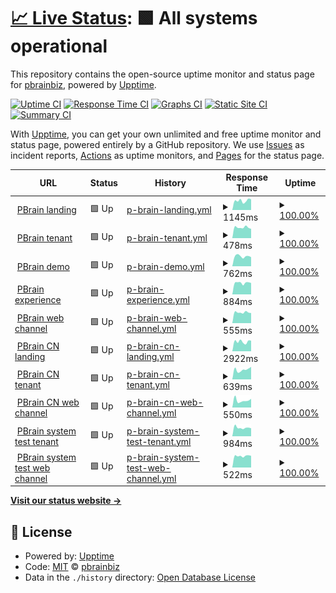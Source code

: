 # [📈 Live Status](https://pbrainbiz.github.io/upptime): <!--live status--> **🟩 All systems operational**

This repository contains the open-source uptime monitor and status page for [pbrainbiz](https://pbrainbiz.github.io/upptime), powered by [Upptime](https://github.com/upptime/upptime).

[![Uptime CI](https://github.com/pbrainbiz/upptime/workflows/Uptime%20CI/badge.svg)](https://github.com/pbrainbiz/upptime/actions?query=workflow%3A%22Uptime+CI%22)
[![Response Time CI](https://github.com/pbrainbiz/upptime/workflows/Response%20Time%20CI/badge.svg)](https://github.com/pbrainbiz/upptime/actions?query=workflow%3A%22Response+Time+CI%22)
[![Graphs CI](https://github.com/pbrainbiz/upptime/workflows/Graphs%20CI/badge.svg)](https://github.com/pbrainbiz/upptime/actions?query=workflow%3A%22Graphs+CI%22)
[![Static Site CI](https://github.com/pbrainbiz/upptime/workflows/Static%20Site%20CI/badge.svg)](https://github.com/pbrainbiz/upptime/actions?query=workflow%3A%22Static+Site+CI%22)
[![Summary CI](https://github.com/pbrainbiz/upptime/workflows/Summary%20CI/badge.svg)](https://github.com/pbrainbiz/upptime/actions?query=workflow%3A%22Summary+CI%22)

With [Upptime](https://upptime.js.org), you can get your own unlimited and free uptime monitor and status page, powered entirely by a GitHub repository. We use [Issues](https://github.com/pbrainbiz/upptime/issues) as incident reports, [Actions](https://github.com/pbrainbiz/upptime/actions) as uptime monitors, and [Pages](https://pbrainbiz.github.io/upptime) for the status page.

<!--start: status pages-->
<!-- This summary is generated by Upptime (https://github.com/upptime/upptime) -->
<!-- Do not edit this manually, your changes will be overwritten -->
<!-- prettier-ignore -->
| URL | Status | History | Response Time | Uptime |
| --- | ------ | ------- | ------------- | ------ |
| <img alt="" src="https://icons.duckduckgo.com/ip3/www.pbrain.biz.ico" height="13"> [PBrain landing](https://www.pbrain.biz) | 🟩 Up | [p-brain-landing.yml](https://github.com/pbrainbiz/upptime/commits/HEAD/history/p-brain-landing.yml) | <details><summary><img alt="Response time graph" src="./graphs/p-brain-landing/response-time-week.png" height="20"> 1145ms</summary><br><a href="https://pbrainbiz.github.io/upptime/history/p-brain-landing"><img alt="Response time 1042" src="https://img.shields.io/endpoint?url=https%3A%2F%2Fraw.githubusercontent.com%2Fpbrainbiz%2Fupptime%2FHEAD%2Fapi%2Fp-brain-landing%2Fresponse-time.json"></a><br><a href="https://pbrainbiz.github.io/upptime/history/p-brain-landing"><img alt="24-hour response time 969" src="https://img.shields.io/endpoint?url=https%3A%2F%2Fraw.githubusercontent.com%2Fpbrainbiz%2Fupptime%2FHEAD%2Fapi%2Fp-brain-landing%2Fresponse-time-day.json"></a><br><a href="https://pbrainbiz.github.io/upptime/history/p-brain-landing"><img alt="7-day response time 1145" src="https://img.shields.io/endpoint?url=https%3A%2F%2Fraw.githubusercontent.com%2Fpbrainbiz%2Fupptime%2FHEAD%2Fapi%2Fp-brain-landing%2Fresponse-time-week.json"></a><br><a href="https://pbrainbiz.github.io/upptime/history/p-brain-landing"><img alt="30-day response time 1108" src="https://img.shields.io/endpoint?url=https%3A%2F%2Fraw.githubusercontent.com%2Fpbrainbiz%2Fupptime%2FHEAD%2Fapi%2Fp-brain-landing%2Fresponse-time-month.json"></a><br><a href="https://pbrainbiz.github.io/upptime/history/p-brain-landing"><img alt="1-year response time 1042" src="https://img.shields.io/endpoint?url=https%3A%2F%2Fraw.githubusercontent.com%2Fpbrainbiz%2Fupptime%2FHEAD%2Fapi%2Fp-brain-landing%2Fresponse-time-year.json"></a></details> | <details><summary><a href="https://pbrainbiz.github.io/upptime/history/p-brain-landing">100.00%</a></summary><a href="https://pbrainbiz.github.io/upptime/history/p-brain-landing"><img alt="All-time uptime 99.98%" src="https://img.shields.io/endpoint?url=https%3A%2F%2Fraw.githubusercontent.com%2Fpbrainbiz%2Fupptime%2FHEAD%2Fapi%2Fp-brain-landing%2Fuptime.json"></a><br><a href="https://pbrainbiz.github.io/upptime/history/p-brain-landing"><img alt="24-hour uptime 100.00%" src="https://img.shields.io/endpoint?url=https%3A%2F%2Fraw.githubusercontent.com%2Fpbrainbiz%2Fupptime%2FHEAD%2Fapi%2Fp-brain-landing%2Fuptime-day.json"></a><br><a href="https://pbrainbiz.github.io/upptime/history/p-brain-landing"><img alt="7-day uptime 100.00%" src="https://img.shields.io/endpoint?url=https%3A%2F%2Fraw.githubusercontent.com%2Fpbrainbiz%2Fupptime%2FHEAD%2Fapi%2Fp-brain-landing%2Fuptime-week.json"></a><br><a href="https://pbrainbiz.github.io/upptime/history/p-brain-landing"><img alt="30-day uptime 100.00%" src="https://img.shields.io/endpoint?url=https%3A%2F%2Fraw.githubusercontent.com%2Fpbrainbiz%2Fupptime%2FHEAD%2Fapi%2Fp-brain-landing%2Fuptime-month.json"></a><br><a href="https://pbrainbiz.github.io/upptime/history/p-brain-landing"><img alt="1-year uptime 99.98%" src="https://img.shields.io/endpoint?url=https%3A%2F%2Fraw.githubusercontent.com%2Fpbrainbiz%2Fupptime%2FHEAD%2Fapi%2Fp-brain-landing%2Fuptime-year.json"></a></details>
| <img alt="" src="https://icons.duckduckgo.com/ip3/www.pbrain.biz.ico" height="13"> [PBrain tenant](https://www.pbrain.biz/pbrain) | 🟩 Up | [p-brain-tenant.yml](https://github.com/pbrainbiz/upptime/commits/HEAD/history/p-brain-tenant.yml) | <details><summary><img alt="Response time graph" src="./graphs/p-brain-tenant/response-time-week.png" height="20"> 478ms</summary><br><a href="https://pbrainbiz.github.io/upptime/history/p-brain-tenant"><img alt="Response time 547" src="https://img.shields.io/endpoint?url=https%3A%2F%2Fraw.githubusercontent.com%2Fpbrainbiz%2Fupptime%2FHEAD%2Fapi%2Fp-brain-tenant%2Fresponse-time.json"></a><br><a href="https://pbrainbiz.github.io/upptime/history/p-brain-tenant"><img alt="24-hour response time 395" src="https://img.shields.io/endpoint?url=https%3A%2F%2Fraw.githubusercontent.com%2Fpbrainbiz%2Fupptime%2FHEAD%2Fapi%2Fp-brain-tenant%2Fresponse-time-day.json"></a><br><a href="https://pbrainbiz.github.io/upptime/history/p-brain-tenant"><img alt="7-day response time 478" src="https://img.shields.io/endpoint?url=https%3A%2F%2Fraw.githubusercontent.com%2Fpbrainbiz%2Fupptime%2FHEAD%2Fapi%2Fp-brain-tenant%2Fresponse-time-week.json"></a><br><a href="https://pbrainbiz.github.io/upptime/history/p-brain-tenant"><img alt="30-day response time 491" src="https://img.shields.io/endpoint?url=https%3A%2F%2Fraw.githubusercontent.com%2Fpbrainbiz%2Fupptime%2FHEAD%2Fapi%2Fp-brain-tenant%2Fresponse-time-month.json"></a><br><a href="https://pbrainbiz.github.io/upptime/history/p-brain-tenant"><img alt="1-year response time 547" src="https://img.shields.io/endpoint?url=https%3A%2F%2Fraw.githubusercontent.com%2Fpbrainbiz%2Fupptime%2FHEAD%2Fapi%2Fp-brain-tenant%2Fresponse-time-year.json"></a></details> | <details><summary><a href="https://pbrainbiz.github.io/upptime/history/p-brain-tenant">100.00%</a></summary><a href="https://pbrainbiz.github.io/upptime/history/p-brain-tenant"><img alt="All-time uptime 99.98%" src="https://img.shields.io/endpoint?url=https%3A%2F%2Fraw.githubusercontent.com%2Fpbrainbiz%2Fupptime%2FHEAD%2Fapi%2Fp-brain-tenant%2Fuptime.json"></a><br><a href="https://pbrainbiz.github.io/upptime/history/p-brain-tenant"><img alt="24-hour uptime 100.00%" src="https://img.shields.io/endpoint?url=https%3A%2F%2Fraw.githubusercontent.com%2Fpbrainbiz%2Fupptime%2FHEAD%2Fapi%2Fp-brain-tenant%2Fuptime-day.json"></a><br><a href="https://pbrainbiz.github.io/upptime/history/p-brain-tenant"><img alt="7-day uptime 100.00%" src="https://img.shields.io/endpoint?url=https%3A%2F%2Fraw.githubusercontent.com%2Fpbrainbiz%2Fupptime%2FHEAD%2Fapi%2Fp-brain-tenant%2Fuptime-week.json"></a><br><a href="https://pbrainbiz.github.io/upptime/history/p-brain-tenant"><img alt="30-day uptime 100.00%" src="https://img.shields.io/endpoint?url=https%3A%2F%2Fraw.githubusercontent.com%2Fpbrainbiz%2Fupptime%2FHEAD%2Fapi%2Fp-brain-tenant%2Fuptime-month.json"></a><br><a href="https://pbrainbiz.github.io/upptime/history/p-brain-tenant"><img alt="1-year uptime 99.98%" src="https://img.shields.io/endpoint?url=https%3A%2F%2Fraw.githubusercontent.com%2Fpbrainbiz%2Fupptime%2FHEAD%2Fapi%2Fp-brain-tenant%2Fuptime-year.json"></a></details>
| <img alt="" src="https://icons.duckduckgo.com/ip3/demo.pbrain.biz.ico" height="13"> [PBrain demo](https://demo.pbrain.biz) | 🟩 Up | [p-brain-demo.yml](https://github.com/pbrainbiz/upptime/commits/HEAD/history/p-brain-demo.yml) | <details><summary><img alt="Response time graph" src="./graphs/p-brain-demo/response-time-week.png" height="20"> 762ms</summary><br><a href="https://pbrainbiz.github.io/upptime/history/p-brain-demo"><img alt="Response time 761" src="https://img.shields.io/endpoint?url=https%3A%2F%2Fraw.githubusercontent.com%2Fpbrainbiz%2Fupptime%2FHEAD%2Fapi%2Fp-brain-demo%2Fresponse-time.json"></a><br><a href="https://pbrainbiz.github.io/upptime/history/p-brain-demo"><img alt="24-hour response time 646" src="https://img.shields.io/endpoint?url=https%3A%2F%2Fraw.githubusercontent.com%2Fpbrainbiz%2Fupptime%2FHEAD%2Fapi%2Fp-brain-demo%2Fresponse-time-day.json"></a><br><a href="https://pbrainbiz.github.io/upptime/history/p-brain-demo"><img alt="7-day response time 762" src="https://img.shields.io/endpoint?url=https%3A%2F%2Fraw.githubusercontent.com%2Fpbrainbiz%2Fupptime%2FHEAD%2Fapi%2Fp-brain-demo%2Fresponse-time-week.json"></a><br><a href="https://pbrainbiz.github.io/upptime/history/p-brain-demo"><img alt="30-day response time 770" src="https://img.shields.io/endpoint?url=https%3A%2F%2Fraw.githubusercontent.com%2Fpbrainbiz%2Fupptime%2FHEAD%2Fapi%2Fp-brain-demo%2Fresponse-time-month.json"></a><br><a href="https://pbrainbiz.github.io/upptime/history/p-brain-demo"><img alt="1-year response time 761" src="https://img.shields.io/endpoint?url=https%3A%2F%2Fraw.githubusercontent.com%2Fpbrainbiz%2Fupptime%2FHEAD%2Fapi%2Fp-brain-demo%2Fresponse-time-year.json"></a></details> | <details><summary><a href="https://pbrainbiz.github.io/upptime/history/p-brain-demo">100.00%</a></summary><a href="https://pbrainbiz.github.io/upptime/history/p-brain-demo"><img alt="All-time uptime 100.00%" src="https://img.shields.io/endpoint?url=https%3A%2F%2Fraw.githubusercontent.com%2Fpbrainbiz%2Fupptime%2FHEAD%2Fapi%2Fp-brain-demo%2Fuptime.json"></a><br><a href="https://pbrainbiz.github.io/upptime/history/p-brain-demo"><img alt="24-hour uptime 100.00%" src="https://img.shields.io/endpoint?url=https%3A%2F%2Fraw.githubusercontent.com%2Fpbrainbiz%2Fupptime%2FHEAD%2Fapi%2Fp-brain-demo%2Fuptime-day.json"></a><br><a href="https://pbrainbiz.github.io/upptime/history/p-brain-demo"><img alt="7-day uptime 100.00%" src="https://img.shields.io/endpoint?url=https%3A%2F%2Fraw.githubusercontent.com%2Fpbrainbiz%2Fupptime%2FHEAD%2Fapi%2Fp-brain-demo%2Fuptime-week.json"></a><br><a href="https://pbrainbiz.github.io/upptime/history/p-brain-demo"><img alt="30-day uptime 100.00%" src="https://img.shields.io/endpoint?url=https%3A%2F%2Fraw.githubusercontent.com%2Fpbrainbiz%2Fupptime%2FHEAD%2Fapi%2Fp-brain-demo%2Fuptime-month.json"></a><br><a href="https://pbrainbiz.github.io/upptime/history/p-brain-demo"><img alt="1-year uptime 100.00%" src="https://img.shields.io/endpoint?url=https%3A%2F%2Fraw.githubusercontent.com%2Fpbrainbiz%2Fupptime%2FHEAD%2Fapi%2Fp-brain-demo%2Fuptime-year.json"></a></details>
| <img alt="" src="https://icons.duckduckgo.com/ip3/experience.pbrain.biz.ico" height="13"> [PBrain experience](https://experience.pbrain.biz/panasonic/na-s106fr1bs) | 🟩 Up | [p-brain-experience.yml](https://github.com/pbrainbiz/upptime/commits/HEAD/history/p-brain-experience.yml) | <details><summary><img alt="Response time graph" src="./graphs/p-brain-experience/response-time-week.png" height="20"> 884ms</summary><br><a href="https://pbrainbiz.github.io/upptime/history/p-brain-experience"><img alt="Response time 872" src="https://img.shields.io/endpoint?url=https%3A%2F%2Fraw.githubusercontent.com%2Fpbrainbiz%2Fupptime%2FHEAD%2Fapi%2Fp-brain-experience%2Fresponse-time.json"></a><br><a href="https://pbrainbiz.github.io/upptime/history/p-brain-experience"><img alt="24-hour response time 736" src="https://img.shields.io/endpoint?url=https%3A%2F%2Fraw.githubusercontent.com%2Fpbrainbiz%2Fupptime%2FHEAD%2Fapi%2Fp-brain-experience%2Fresponse-time-day.json"></a><br><a href="https://pbrainbiz.github.io/upptime/history/p-brain-experience"><img alt="7-day response time 884" src="https://img.shields.io/endpoint?url=https%3A%2F%2Fraw.githubusercontent.com%2Fpbrainbiz%2Fupptime%2FHEAD%2Fapi%2Fp-brain-experience%2Fresponse-time-week.json"></a><br><a href="https://pbrainbiz.github.io/upptime/history/p-brain-experience"><img alt="30-day response time 913" src="https://img.shields.io/endpoint?url=https%3A%2F%2Fraw.githubusercontent.com%2Fpbrainbiz%2Fupptime%2FHEAD%2Fapi%2Fp-brain-experience%2Fresponse-time-month.json"></a><br><a href="https://pbrainbiz.github.io/upptime/history/p-brain-experience"><img alt="1-year response time 872" src="https://img.shields.io/endpoint?url=https%3A%2F%2Fraw.githubusercontent.com%2Fpbrainbiz%2Fupptime%2FHEAD%2Fapi%2Fp-brain-experience%2Fresponse-time-year.json"></a></details> | <details><summary><a href="https://pbrainbiz.github.io/upptime/history/p-brain-experience">100.00%</a></summary><a href="https://pbrainbiz.github.io/upptime/history/p-brain-experience"><img alt="All-time uptime 100.00%" src="https://img.shields.io/endpoint?url=https%3A%2F%2Fraw.githubusercontent.com%2Fpbrainbiz%2Fupptime%2FHEAD%2Fapi%2Fp-brain-experience%2Fuptime.json"></a><br><a href="https://pbrainbiz.github.io/upptime/history/p-brain-experience"><img alt="24-hour uptime 100.00%" src="https://img.shields.io/endpoint?url=https%3A%2F%2Fraw.githubusercontent.com%2Fpbrainbiz%2Fupptime%2FHEAD%2Fapi%2Fp-brain-experience%2Fuptime-day.json"></a><br><a href="https://pbrainbiz.github.io/upptime/history/p-brain-experience"><img alt="7-day uptime 100.00%" src="https://img.shields.io/endpoint?url=https%3A%2F%2Fraw.githubusercontent.com%2Fpbrainbiz%2Fupptime%2FHEAD%2Fapi%2Fp-brain-experience%2Fuptime-week.json"></a><br><a href="https://pbrainbiz.github.io/upptime/history/p-brain-experience"><img alt="30-day uptime 100.00%" src="https://img.shields.io/endpoint?url=https%3A%2F%2Fraw.githubusercontent.com%2Fpbrainbiz%2Fupptime%2FHEAD%2Fapi%2Fp-brain-experience%2Fuptime-month.json"></a><br><a href="https://pbrainbiz.github.io/upptime/history/p-brain-experience"><img alt="1-year uptime 100.00%" src="https://img.shields.io/endpoint?url=https%3A%2F%2Fraw.githubusercontent.com%2Fpbrainbiz%2Fupptime%2FHEAD%2Fapi%2Fp-brain-experience%2Fuptime-year.json"></a></details>
| <img alt="" src="https://icons.duckduckgo.com/ip3/www.pbrain.biz.ico" height="13"> [PBrain web channel](https://www.pbrain.biz/chatbot/channelweb?id=52-107&index=0) | 🟩 Up | [p-brain-web-channel.yml](https://github.com/pbrainbiz/upptime/commits/HEAD/history/p-brain-web-channel.yml) | <details><summary><img alt="Response time graph" src="./graphs/p-brain-web-channel/response-time-week.png" height="20"> 555ms</summary><br><a href="https://pbrainbiz.github.io/upptime/history/p-brain-web-channel"><img alt="Response time 890" src="https://img.shields.io/endpoint?url=https%3A%2F%2Fraw.githubusercontent.com%2Fpbrainbiz%2Fupptime%2FHEAD%2Fapi%2Fp-brain-web-channel%2Fresponse-time.json"></a><br><a href="https://pbrainbiz.github.io/upptime/history/p-brain-web-channel"><img alt="24-hour response time 399" src="https://img.shields.io/endpoint?url=https%3A%2F%2Fraw.githubusercontent.com%2Fpbrainbiz%2Fupptime%2FHEAD%2Fapi%2Fp-brain-web-channel%2Fresponse-time-day.json"></a><br><a href="https://pbrainbiz.github.io/upptime/history/p-brain-web-channel"><img alt="7-day response time 555" src="https://img.shields.io/endpoint?url=https%3A%2F%2Fraw.githubusercontent.com%2Fpbrainbiz%2Fupptime%2FHEAD%2Fapi%2Fp-brain-web-channel%2Fresponse-time-week.json"></a><br><a href="https://pbrainbiz.github.io/upptime/history/p-brain-web-channel"><img alt="30-day response time 556" src="https://img.shields.io/endpoint?url=https%3A%2F%2Fraw.githubusercontent.com%2Fpbrainbiz%2Fupptime%2FHEAD%2Fapi%2Fp-brain-web-channel%2Fresponse-time-month.json"></a><br><a href="https://pbrainbiz.github.io/upptime/history/p-brain-web-channel"><img alt="1-year response time 890" src="https://img.shields.io/endpoint?url=https%3A%2F%2Fraw.githubusercontent.com%2Fpbrainbiz%2Fupptime%2FHEAD%2Fapi%2Fp-brain-web-channel%2Fresponse-time-year.json"></a></details> | <details><summary><a href="https://pbrainbiz.github.io/upptime/history/p-brain-web-channel">100.00%</a></summary><a href="https://pbrainbiz.github.io/upptime/history/p-brain-web-channel"><img alt="All-time uptime 100.00%" src="https://img.shields.io/endpoint?url=https%3A%2F%2Fraw.githubusercontent.com%2Fpbrainbiz%2Fupptime%2FHEAD%2Fapi%2Fp-brain-web-channel%2Fuptime.json"></a><br><a href="https://pbrainbiz.github.io/upptime/history/p-brain-web-channel"><img alt="24-hour uptime 100.00%" src="https://img.shields.io/endpoint?url=https%3A%2F%2Fraw.githubusercontent.com%2Fpbrainbiz%2Fupptime%2FHEAD%2Fapi%2Fp-brain-web-channel%2Fuptime-day.json"></a><br><a href="https://pbrainbiz.github.io/upptime/history/p-brain-web-channel"><img alt="7-day uptime 100.00%" src="https://img.shields.io/endpoint?url=https%3A%2F%2Fraw.githubusercontent.com%2Fpbrainbiz%2Fupptime%2FHEAD%2Fapi%2Fp-brain-web-channel%2Fuptime-week.json"></a><br><a href="https://pbrainbiz.github.io/upptime/history/p-brain-web-channel"><img alt="30-day uptime 100.00%" src="https://img.shields.io/endpoint?url=https%3A%2F%2Fraw.githubusercontent.com%2Fpbrainbiz%2Fupptime%2FHEAD%2Fapi%2Fp-brain-web-channel%2Fuptime-month.json"></a><br><a href="https://pbrainbiz.github.io/upptime/history/p-brain-web-channel"><img alt="1-year uptime 100.00%" src="https://img.shields.io/endpoint?url=https%3A%2F%2Fraw.githubusercontent.com%2Fpbrainbiz%2Fupptime%2FHEAD%2Fapi%2Fp-brain-web-channel%2Fuptime-year.json"></a></details>
| <img alt="" src="https://icons.duckduckgo.com/ip3/www.pbraindemo.cn.ico" height="13"> [PBrain CN landing](https://www.pbraindemo.cn) | 🟩 Up | [p-brain-cn-landing.yml](https://github.com/pbrainbiz/upptime/commits/HEAD/history/p-brain-cn-landing.yml) | <details><summary><img alt="Response time graph" src="./graphs/p-brain-cn-landing/response-time-week.png" height="20"> 2922ms</summary><br><a href="https://pbrainbiz.github.io/upptime/history/p-brain-cn-landing"><img alt="Response time 2922" src="https://img.shields.io/endpoint?url=https%3A%2F%2Fraw.githubusercontent.com%2Fpbrainbiz%2Fupptime%2FHEAD%2Fapi%2Fp-brain-cn-landing%2Fresponse-time.json"></a><br><a href="https://pbrainbiz.github.io/upptime/history/p-brain-cn-landing"><img alt="24-hour response time 2649" src="https://img.shields.io/endpoint?url=https%3A%2F%2Fraw.githubusercontent.com%2Fpbrainbiz%2Fupptime%2FHEAD%2Fapi%2Fp-brain-cn-landing%2Fresponse-time-day.json"></a><br><a href="https://pbrainbiz.github.io/upptime/history/p-brain-cn-landing"><img alt="7-day response time 2922" src="https://img.shields.io/endpoint?url=https%3A%2F%2Fraw.githubusercontent.com%2Fpbrainbiz%2Fupptime%2FHEAD%2Fapi%2Fp-brain-cn-landing%2Fresponse-time-week.json"></a><br><a href="https://pbrainbiz.github.io/upptime/history/p-brain-cn-landing"><img alt="30-day response time 3170" src="https://img.shields.io/endpoint?url=https%3A%2F%2Fraw.githubusercontent.com%2Fpbrainbiz%2Fupptime%2FHEAD%2Fapi%2Fp-brain-cn-landing%2Fresponse-time-month.json"></a><br><a href="https://pbrainbiz.github.io/upptime/history/p-brain-cn-landing"><img alt="1-year response time 2922" src="https://img.shields.io/endpoint?url=https%3A%2F%2Fraw.githubusercontent.com%2Fpbrainbiz%2Fupptime%2FHEAD%2Fapi%2Fp-brain-cn-landing%2Fresponse-time-year.json"></a></details> | <details><summary><a href="https://pbrainbiz.github.io/upptime/history/p-brain-cn-landing">100.00%</a></summary><a href="https://pbrainbiz.github.io/upptime/history/p-brain-cn-landing"><img alt="All-time uptime 99.99%" src="https://img.shields.io/endpoint?url=https%3A%2F%2Fraw.githubusercontent.com%2Fpbrainbiz%2Fupptime%2FHEAD%2Fapi%2Fp-brain-cn-landing%2Fuptime.json"></a><br><a href="https://pbrainbiz.github.io/upptime/history/p-brain-cn-landing"><img alt="24-hour uptime 100.00%" src="https://img.shields.io/endpoint?url=https%3A%2F%2Fraw.githubusercontent.com%2Fpbrainbiz%2Fupptime%2FHEAD%2Fapi%2Fp-brain-cn-landing%2Fuptime-day.json"></a><br><a href="https://pbrainbiz.github.io/upptime/history/p-brain-cn-landing"><img alt="7-day uptime 100.00%" src="https://img.shields.io/endpoint?url=https%3A%2F%2Fraw.githubusercontent.com%2Fpbrainbiz%2Fupptime%2FHEAD%2Fapi%2Fp-brain-cn-landing%2Fuptime-week.json"></a><br><a href="https://pbrainbiz.github.io/upptime/history/p-brain-cn-landing"><img alt="30-day uptime 100.00%" src="https://img.shields.io/endpoint?url=https%3A%2F%2Fraw.githubusercontent.com%2Fpbrainbiz%2Fupptime%2FHEAD%2Fapi%2Fp-brain-cn-landing%2Fuptime-month.json"></a><br><a href="https://pbrainbiz.github.io/upptime/history/p-brain-cn-landing"><img alt="1-year uptime 99.99%" src="https://img.shields.io/endpoint?url=https%3A%2F%2Fraw.githubusercontent.com%2Fpbrainbiz%2Fupptime%2FHEAD%2Fapi%2Fp-brain-cn-landing%2Fuptime-year.json"></a></details>
| <img alt="" src="https://icons.duckduckgo.com/ip3/www.pbraindemo.cn.ico" height="13"> [PBrain CN tenant](https://www.pbraindemo.cn/xiaomi-airpurifier) | 🟩 Up | [p-brain-cn-tenant.yml](https://github.com/pbrainbiz/upptime/commits/HEAD/history/p-brain-cn-tenant.yml) | <details><summary><img alt="Response time graph" src="./graphs/p-brain-cn-tenant/response-time-week.png" height="20"> 639ms</summary><br><a href="https://pbrainbiz.github.io/upptime/history/p-brain-cn-tenant"><img alt="Response time 750" src="https://img.shields.io/endpoint?url=https%3A%2F%2Fraw.githubusercontent.com%2Fpbrainbiz%2Fupptime%2FHEAD%2Fapi%2Fp-brain-cn-tenant%2Fresponse-time.json"></a><br><a href="https://pbrainbiz.github.io/upptime/history/p-brain-cn-tenant"><img alt="24-hour response time 447" src="https://img.shields.io/endpoint?url=https%3A%2F%2Fraw.githubusercontent.com%2Fpbrainbiz%2Fupptime%2FHEAD%2Fapi%2Fp-brain-cn-tenant%2Fresponse-time-day.json"></a><br><a href="https://pbrainbiz.github.io/upptime/history/p-brain-cn-tenant"><img alt="7-day response time 639" src="https://img.shields.io/endpoint?url=https%3A%2F%2Fraw.githubusercontent.com%2Fpbrainbiz%2Fupptime%2FHEAD%2Fapi%2Fp-brain-cn-tenant%2Fresponse-time-week.json"></a><br><a href="https://pbrainbiz.github.io/upptime/history/p-brain-cn-tenant"><img alt="30-day response time 706" src="https://img.shields.io/endpoint?url=https%3A%2F%2Fraw.githubusercontent.com%2Fpbrainbiz%2Fupptime%2FHEAD%2Fapi%2Fp-brain-cn-tenant%2Fresponse-time-month.json"></a><br><a href="https://pbrainbiz.github.io/upptime/history/p-brain-cn-tenant"><img alt="1-year response time 750" src="https://img.shields.io/endpoint?url=https%3A%2F%2Fraw.githubusercontent.com%2Fpbrainbiz%2Fupptime%2FHEAD%2Fapi%2Fp-brain-cn-tenant%2Fresponse-time-year.json"></a></details> | <details><summary><a href="https://pbrainbiz.github.io/upptime/history/p-brain-cn-tenant">100.00%</a></summary><a href="https://pbrainbiz.github.io/upptime/history/p-brain-cn-tenant"><img alt="All-time uptime 99.99%" src="https://img.shields.io/endpoint?url=https%3A%2F%2Fraw.githubusercontent.com%2Fpbrainbiz%2Fupptime%2FHEAD%2Fapi%2Fp-brain-cn-tenant%2Fuptime.json"></a><br><a href="https://pbrainbiz.github.io/upptime/history/p-brain-cn-tenant"><img alt="24-hour uptime 100.00%" src="https://img.shields.io/endpoint?url=https%3A%2F%2Fraw.githubusercontent.com%2Fpbrainbiz%2Fupptime%2FHEAD%2Fapi%2Fp-brain-cn-tenant%2Fuptime-day.json"></a><br><a href="https://pbrainbiz.github.io/upptime/history/p-brain-cn-tenant"><img alt="7-day uptime 100.00%" src="https://img.shields.io/endpoint?url=https%3A%2F%2Fraw.githubusercontent.com%2Fpbrainbiz%2Fupptime%2FHEAD%2Fapi%2Fp-brain-cn-tenant%2Fuptime-week.json"></a><br><a href="https://pbrainbiz.github.io/upptime/history/p-brain-cn-tenant"><img alt="30-day uptime 100.00%" src="https://img.shields.io/endpoint?url=https%3A%2F%2Fraw.githubusercontent.com%2Fpbrainbiz%2Fupptime%2FHEAD%2Fapi%2Fp-brain-cn-tenant%2Fuptime-month.json"></a><br><a href="https://pbrainbiz.github.io/upptime/history/p-brain-cn-tenant"><img alt="1-year uptime 99.99%" src="https://img.shields.io/endpoint?url=https%3A%2F%2Fraw.githubusercontent.com%2Fpbrainbiz%2Fupptime%2FHEAD%2Fapi%2Fp-brain-cn-tenant%2Fuptime-year.json"></a></details>
| <img alt="" src="https://icons.duckduckgo.com/ip3/www.pbraindemo.cn.ico" height="13"> [PBrain CN web channel](https://www.pbraindemo.cn/chatbot/channelweb?id=4-68&index=1) | 🟩 Up | [p-brain-cn-web-channel.yml](https://github.com/pbrainbiz/upptime/commits/HEAD/history/p-brain-cn-web-channel.yml) | <details><summary><img alt="Response time graph" src="./graphs/p-brain-cn-web-channel/response-time-week.png" height="20"> 550ms</summary><br><a href="https://pbrainbiz.github.io/upptime/history/p-brain-cn-web-channel"><img alt="Response time 873" src="https://img.shields.io/endpoint?url=https%3A%2F%2Fraw.githubusercontent.com%2Fpbrainbiz%2Fupptime%2FHEAD%2Fapi%2Fp-brain-cn-web-channel%2Fresponse-time.json"></a><br><a href="https://pbrainbiz.github.io/upptime/history/p-brain-cn-web-channel"><img alt="24-hour response time 271" src="https://img.shields.io/endpoint?url=https%3A%2F%2Fraw.githubusercontent.com%2Fpbrainbiz%2Fupptime%2FHEAD%2Fapi%2Fp-brain-cn-web-channel%2Fresponse-time-day.json"></a><br><a href="https://pbrainbiz.github.io/upptime/history/p-brain-cn-web-channel"><img alt="7-day response time 550" src="https://img.shields.io/endpoint?url=https%3A%2F%2Fraw.githubusercontent.com%2Fpbrainbiz%2Fupptime%2FHEAD%2Fapi%2Fp-brain-cn-web-channel%2Fresponse-time-week.json"></a><br><a href="https://pbrainbiz.github.io/upptime/history/p-brain-cn-web-channel"><img alt="30-day response time 837" src="https://img.shields.io/endpoint?url=https%3A%2F%2Fraw.githubusercontent.com%2Fpbrainbiz%2Fupptime%2FHEAD%2Fapi%2Fp-brain-cn-web-channel%2Fresponse-time-month.json"></a><br><a href="https://pbrainbiz.github.io/upptime/history/p-brain-cn-web-channel"><img alt="1-year response time 873" src="https://img.shields.io/endpoint?url=https%3A%2F%2Fraw.githubusercontent.com%2Fpbrainbiz%2Fupptime%2FHEAD%2Fapi%2Fp-brain-cn-web-channel%2Fresponse-time-year.json"></a></details> | <details><summary><a href="https://pbrainbiz.github.io/upptime/history/p-brain-cn-web-channel">100.00%</a></summary><a href="https://pbrainbiz.github.io/upptime/history/p-brain-cn-web-channel"><img alt="All-time uptime 99.95%" src="https://img.shields.io/endpoint?url=https%3A%2F%2Fraw.githubusercontent.com%2Fpbrainbiz%2Fupptime%2FHEAD%2Fapi%2Fp-brain-cn-web-channel%2Fuptime.json"></a><br><a href="https://pbrainbiz.github.io/upptime/history/p-brain-cn-web-channel"><img alt="24-hour uptime 100.00%" src="https://img.shields.io/endpoint?url=https%3A%2F%2Fraw.githubusercontent.com%2Fpbrainbiz%2Fupptime%2FHEAD%2Fapi%2Fp-brain-cn-web-channel%2Fuptime-day.json"></a><br><a href="https://pbrainbiz.github.io/upptime/history/p-brain-cn-web-channel"><img alt="7-day uptime 100.00%" src="https://img.shields.io/endpoint?url=https%3A%2F%2Fraw.githubusercontent.com%2Fpbrainbiz%2Fupptime%2FHEAD%2Fapi%2Fp-brain-cn-web-channel%2Fuptime-week.json"></a><br><a href="https://pbrainbiz.github.io/upptime/history/p-brain-cn-web-channel"><img alt="30-day uptime 100.00%" src="https://img.shields.io/endpoint?url=https%3A%2F%2Fraw.githubusercontent.com%2Fpbrainbiz%2Fupptime%2FHEAD%2Fapi%2Fp-brain-cn-web-channel%2Fuptime-month.json"></a><br><a href="https://pbrainbiz.github.io/upptime/history/p-brain-cn-web-channel"><img alt="1-year uptime 99.95%" src="https://img.shields.io/endpoint?url=https%3A%2F%2Fraw.githubusercontent.com%2Fpbrainbiz%2Fupptime%2FHEAD%2Fapi%2Fp-brain-cn-web-channel%2Fuptime-year.json"></a></details>
| <img alt="" src="https://icons.duckduckgo.com/ip3/www.pbrain.appahoo.com.ico" height="13"> [PBrain system test tenant](https://www.pbrain.appahoo.com/pbrain) | 🟩 Up | [p-brain-system-test-tenant.yml](https://github.com/pbrainbiz/upptime/commits/HEAD/history/p-brain-system-test-tenant.yml) | <details><summary><img alt="Response time graph" src="./graphs/p-brain-system-test-tenant/response-time-week.png" height="20"> 984ms</summary><br><a href="https://pbrainbiz.github.io/upptime/history/p-brain-system-test-tenant"><img alt="Response time 980" src="https://img.shields.io/endpoint?url=https%3A%2F%2Fraw.githubusercontent.com%2Fpbrainbiz%2Fupptime%2FHEAD%2Fapi%2Fp-brain-system-test-tenant%2Fresponse-time.json"></a><br><a href="https://pbrainbiz.github.io/upptime/history/p-brain-system-test-tenant"><img alt="24-hour response time 846" src="https://img.shields.io/endpoint?url=https%3A%2F%2Fraw.githubusercontent.com%2Fpbrainbiz%2Fupptime%2FHEAD%2Fapi%2Fp-brain-system-test-tenant%2Fresponse-time-day.json"></a><br><a href="https://pbrainbiz.github.io/upptime/history/p-brain-system-test-tenant"><img alt="7-day response time 984" src="https://img.shields.io/endpoint?url=https%3A%2F%2Fraw.githubusercontent.com%2Fpbrainbiz%2Fupptime%2FHEAD%2Fapi%2Fp-brain-system-test-tenant%2Fresponse-time-week.json"></a><br><a href="https://pbrainbiz.github.io/upptime/history/p-brain-system-test-tenant"><img alt="30-day response time 1022" src="https://img.shields.io/endpoint?url=https%3A%2F%2Fraw.githubusercontent.com%2Fpbrainbiz%2Fupptime%2FHEAD%2Fapi%2Fp-brain-system-test-tenant%2Fresponse-time-month.json"></a><br><a href="https://pbrainbiz.github.io/upptime/history/p-brain-system-test-tenant"><img alt="1-year response time 980" src="https://img.shields.io/endpoint?url=https%3A%2F%2Fraw.githubusercontent.com%2Fpbrainbiz%2Fupptime%2FHEAD%2Fapi%2Fp-brain-system-test-tenant%2Fresponse-time-year.json"></a></details> | <details><summary><a href="https://pbrainbiz.github.io/upptime/history/p-brain-system-test-tenant">100.00%</a></summary><a href="https://pbrainbiz.github.io/upptime/history/p-brain-system-test-tenant"><img alt="All-time uptime 100.00%" src="https://img.shields.io/endpoint?url=https%3A%2F%2Fraw.githubusercontent.com%2Fpbrainbiz%2Fupptime%2FHEAD%2Fapi%2Fp-brain-system-test-tenant%2Fuptime.json"></a><br><a href="https://pbrainbiz.github.io/upptime/history/p-brain-system-test-tenant"><img alt="24-hour uptime 100.00%" src="https://img.shields.io/endpoint?url=https%3A%2F%2Fraw.githubusercontent.com%2Fpbrainbiz%2Fupptime%2FHEAD%2Fapi%2Fp-brain-system-test-tenant%2Fuptime-day.json"></a><br><a href="https://pbrainbiz.github.io/upptime/history/p-brain-system-test-tenant"><img alt="7-day uptime 100.00%" src="https://img.shields.io/endpoint?url=https%3A%2F%2Fraw.githubusercontent.com%2Fpbrainbiz%2Fupptime%2FHEAD%2Fapi%2Fp-brain-system-test-tenant%2Fuptime-week.json"></a><br><a href="https://pbrainbiz.github.io/upptime/history/p-brain-system-test-tenant"><img alt="30-day uptime 100.00%" src="https://img.shields.io/endpoint?url=https%3A%2F%2Fraw.githubusercontent.com%2Fpbrainbiz%2Fupptime%2FHEAD%2Fapi%2Fp-brain-system-test-tenant%2Fuptime-month.json"></a><br><a href="https://pbrainbiz.github.io/upptime/history/p-brain-system-test-tenant"><img alt="1-year uptime 100.00%" src="https://img.shields.io/endpoint?url=https%3A%2F%2Fraw.githubusercontent.com%2Fpbrainbiz%2Fupptime%2FHEAD%2Fapi%2Fp-brain-system-test-tenant%2Fuptime-year.json"></a></details>
| <img alt="" src="https://icons.duckduckgo.com/ip3/www.pbrain.appahoo.com.ico" height="13"> [PBrain system test web channel](https://www.pbrain.appahoo.com/chatbot/channelweb?id=1-10&index=0) | 🟩 Up | [p-brain-system-test-web-channel.yml](https://github.com/pbrainbiz/upptime/commits/HEAD/history/p-brain-system-test-web-channel.yml) | <details><summary><img alt="Response time graph" src="./graphs/p-brain-system-test-web-channel/response-time-week.png" height="20"> 522ms</summary><br><a href="https://pbrainbiz.github.io/upptime/history/p-brain-system-test-web-channel"><img alt="Response time 456" src="https://img.shields.io/endpoint?url=https%3A%2F%2Fraw.githubusercontent.com%2Fpbrainbiz%2Fupptime%2FHEAD%2Fapi%2Fp-brain-system-test-web-channel%2Fresponse-time.json"></a><br><a href="https://pbrainbiz.github.io/upptime/history/p-brain-system-test-web-channel"><img alt="24-hour response time 393" src="https://img.shields.io/endpoint?url=https%3A%2F%2Fraw.githubusercontent.com%2Fpbrainbiz%2Fupptime%2FHEAD%2Fapi%2Fp-brain-system-test-web-channel%2Fresponse-time-day.json"></a><br><a href="https://pbrainbiz.github.io/upptime/history/p-brain-system-test-web-channel"><img alt="7-day response time 522" src="https://img.shields.io/endpoint?url=https%3A%2F%2Fraw.githubusercontent.com%2Fpbrainbiz%2Fupptime%2FHEAD%2Fapi%2Fp-brain-system-test-web-channel%2Fresponse-time-week.json"></a><br><a href="https://pbrainbiz.github.io/upptime/history/p-brain-system-test-web-channel"><img alt="30-day response time 535" src="https://img.shields.io/endpoint?url=https%3A%2F%2Fraw.githubusercontent.com%2Fpbrainbiz%2Fupptime%2FHEAD%2Fapi%2Fp-brain-system-test-web-channel%2Fresponse-time-month.json"></a><br><a href="https://pbrainbiz.github.io/upptime/history/p-brain-system-test-web-channel"><img alt="1-year response time 456" src="https://img.shields.io/endpoint?url=https%3A%2F%2Fraw.githubusercontent.com%2Fpbrainbiz%2Fupptime%2FHEAD%2Fapi%2Fp-brain-system-test-web-channel%2Fresponse-time-year.json"></a></details> | <details><summary><a href="https://pbrainbiz.github.io/upptime/history/p-brain-system-test-web-channel">100.00%</a></summary><a href="https://pbrainbiz.github.io/upptime/history/p-brain-system-test-web-channel"><img alt="All-time uptime 100.00%" src="https://img.shields.io/endpoint?url=https%3A%2F%2Fraw.githubusercontent.com%2Fpbrainbiz%2Fupptime%2FHEAD%2Fapi%2Fp-brain-system-test-web-channel%2Fuptime.json"></a><br><a href="https://pbrainbiz.github.io/upptime/history/p-brain-system-test-web-channel"><img alt="24-hour uptime 100.00%" src="https://img.shields.io/endpoint?url=https%3A%2F%2Fraw.githubusercontent.com%2Fpbrainbiz%2Fupptime%2FHEAD%2Fapi%2Fp-brain-system-test-web-channel%2Fuptime-day.json"></a><br><a href="https://pbrainbiz.github.io/upptime/history/p-brain-system-test-web-channel"><img alt="7-day uptime 100.00%" src="https://img.shields.io/endpoint?url=https%3A%2F%2Fraw.githubusercontent.com%2Fpbrainbiz%2Fupptime%2FHEAD%2Fapi%2Fp-brain-system-test-web-channel%2Fuptime-week.json"></a><br><a href="https://pbrainbiz.github.io/upptime/history/p-brain-system-test-web-channel"><img alt="30-day uptime 100.00%" src="https://img.shields.io/endpoint?url=https%3A%2F%2Fraw.githubusercontent.com%2Fpbrainbiz%2Fupptime%2FHEAD%2Fapi%2Fp-brain-system-test-web-channel%2Fuptime-month.json"></a><br><a href="https://pbrainbiz.github.io/upptime/history/p-brain-system-test-web-channel"><img alt="1-year uptime 100.00%" src="https://img.shields.io/endpoint?url=https%3A%2F%2Fraw.githubusercontent.com%2Fpbrainbiz%2Fupptime%2FHEAD%2Fapi%2Fp-brain-system-test-web-channel%2Fuptime-year.json"></a></details>

<!--end: status pages-->

[**Visit our status website →**](https://pbrainbiz.github.io/upptime)

## 📄 License

- Powered by: [Upptime](https://github.com/upptime/upptime)
- Code: [MIT](./LICENSE) © [pbrainbiz](https://pbrainbiz.github.io/upptime)
- Data in the `./history` directory: [Open Database License](https://opendatacommons.org/licenses/odbl/1-0/)
